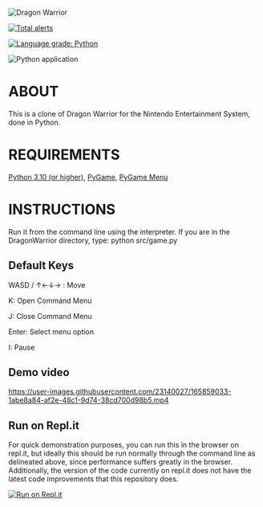 ![Dragon Warrior](https://i.imgur.com/noZfPNO.gif)

[![Total alerts](https://img.shields.io/lgtm/alerts/g/eforgacs-games/Dragon_Warrior.svg?logo=lgtm&logoWidth=18)](https://lgtm.com/projects/g/eforgacs-games/Dragon_Warrior/alerts/)

[![Language grade: Python](https://img.shields.io/lgtm/grade/python/g/eforgacs-games/Dragon_Warrior.svg?logo=lgtm&logoWidth=18)](https://lgtm.com/projects/g/eforgacs-games/Dragon_Warrior/context:python)

![Python application](https://github.com/eforgacs-games/Dragon_Warrior/actions/workflows/python-app.yml/badge.svg)

# ABOUT


This is a clone of Dragon Warrior for the Nintendo Entertainment System, done in Python.


# REQUIREMENTS

[Python 3.10 (or higher)](https://www.python.org/), [PyGame](https://www.pygame.org/news), [PyGame Menu](https://github.com/ppizarror/pygame-menu)

# INSTRUCTIONS


Run it from the command line using the interpreter. If you are in the 
DragonWarrior directory, type:
python src/game.py

## Default Keys

WASD / ↑←↓→ : Move

K: Open Command Menu

J: Close Command Menu

Enter: Select menu option

I: Pause

## Demo video



https://user-images.githubusercontent.com/23140027/165859033-1abe8a84-af2e-48c1-9d74-38cd700d98b5.mp4



## Run on Repl.it


For quick demonstration purposes, you can run this in the browser on repl.it, but ideally this should be run normally through the command line as delineated above, since performance suffers greatly in the browser. Additionally, the version of the code currently on repl.it does not have the latest code improvements that this repository does.

[![Run on Repl.it](https://repl.it/badge/github/eforgacs-games/DragonWarrior)](https://repl.it/@eforgacs/DW)
